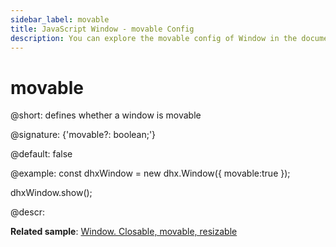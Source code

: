 ```yaml
---
sidebar_label: movable
title: JavaScript Window - movable Config 
description: You can explore the movable config of Window in the documentation of the DHTMLX JavaScript UI library. Browse developer guides and API reference, try out code examples and live demos, and download a free 30-day evaluation version of DHTMLX Suite 7.
---
```


# movable

@short: defines whether a window is movable

@signature: {'movable?: boolean;'}

@default: false

@example:
const dhxWindow = new dhx.Window({
    movable:true
});

dhxWindow.show();

@descr:

**Related sample**: [Window. Closable, movable, resizable](https://snippet.dhtmlx.com/nthbfzfr)

[comment]: # (@related: window/how_to_start.md window/configuration.md#movability)
